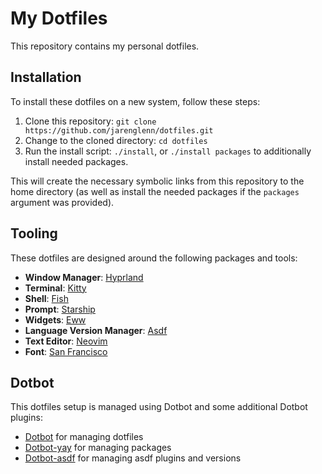 # My Dotfiles

This repository contains my personal dotfiles.

## Installation

To install these dotfiles on a new system, follow these steps:

1. Clone this repository: `git clone https://github.com/jarenglenn/dotfiles.git`
2. Change to the cloned directory: `cd dotfiles`
3. Run the install script: `./install`, or `./install packages` to additionally install needed packages.

This will create the necessary symbolic links from this repository to the home directory (as well as install the needed packages if the `packages` argument was provided).

## Tooling

These dotfiles are designed around the following packages and tools:

- **Window Manager**: [Hyprland](https://github.com/hyprwm/Hyprland)
- **Terminal**: [Kitty](https://sw.kovidgoyal.net/kitty/)
- **Shell**: [Fish](https://fishshell.com/)
- **Prompt**: [Starship](https://starship.rs/)
- **Widgets**: [Eww](https://github.com/elkowar/eww/)
- **Language Version Manager**: [Asdf](https://asdf-vm.com/)
- **Text Editor**: [Neovim](https://neovim.io/)
- **Font**: [San Francisco](https://developer.apple.com/fonts/)

## Dotbot

This dotfiles setup is managed using Dotbot and some additional Dotbot plugins:

- [Dotbot](https://github.com/anishathalye/dotbot) for managing dotfiles
- [Dotbot-yay](https://github.com/sobolevn/dotbot-asdf) for managing packages
- [Dotbot-asdf](https://github.com/OxSon/dotbot-yay/) for managing asdf plugins and versions
